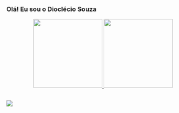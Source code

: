 ### Olá! Eu sou o Dioclécio Souza

<div align="center">
  <a href="https://github.com/dioclecio-souza">
  <img height="180em" src="https://github-readme-stats.vercel.app/api?username=dioclecio-souza&show_icons=true&theme=omni&include_all_commits=true&count_private=true"/>
  <img height="180em" src="https://github-readme-stats.vercel.app/api/top-langs/?username=dioclecio-souza&layout=compact&langs_count=7&theme=omni"/>
</div>
  
  ##
  
<div> 
  <a href="https://www.linkedin.com/in/dioclecio-souza/" target="_blank"><img src="https://img.shields.io/badge/-LinkedIn-%230077B5?style=for-the-badge&logo=linkedin&logoColor=white" target="_blank"></a> 
</div>
